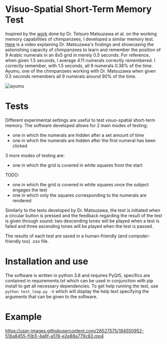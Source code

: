 # Visuo-Spatial Short-Term Memory Test
Inspired by the [work](https://www.sciencedirect.com/science/article/pii/S096098220702088X) done by Dr. Tetsuro Matsuzawa et al. on the working memory capabilities of chimpanzees, I developed a similar memory test. [Here](https://www.youtube.com/watch?v=ktkjUjcZid0) is a video explaining Dr. Matsuzawa's findings and showcasing the astonishing capacity of chimpanzees to learn and remember the position of 9 Arabic numerals in an 8x5 grid in merely 0.5 seconds. For reference, when given 1.5 seconds, I average 4.11 numerals correctly remembered. I correctly remember, with 1.5 seconds, all 9 numerals 0.38% of the time. Ayumu, one of the chimpanzees working with Dr. Matsuzawa when given 0.5 seconds remembers all 9 numerals around 90% of the time.


![ayumu](https://user-images.githubusercontent.com/26527575/184551252-6999324c-b2ae-4bee-9da6-051d9c637e9f.gif)



# Tests
Different experimental settings are useful to test visuo-spatial short-term memory. The software developed allows for 2 main modes of testing:
- one in which the numerals are hidden after a set amount of time
- one in which the numerals are hidden after the first numeral has been clicked

3 more modes of testing are:
- one in which the grid is covered in white squares from the start

TODO:

- one in which the grid is covered in white squares once the subject engages the test
- one in which only the squares corresponding to the numerals are rendered

Similarly to the tests developed by Dr. Matsuzawa, the test is initiated when a circular button is pressed and the feedback regarding the result of the test is given through sound: two descending tones will be played when a test is failed and three ascending tones will be played when the test is passed.

The results of each test are saved in a human-friendly (and computer-friendly too) .csv file.

# Installation and use
The software is written in python 3.8 and requires PyQt5, specifics are contained in requirements.txt which can be used in conjunction with pip install to get all necessary dependencies. To get help running the test, use `python test_loop.py -h` which will display the help text specifying the arguments that can be given to the software.

# Example


https://user-images.githubusercontent.com/26527575/184550952-516a8455-f0b5-4a6f-a519-e2e88a779c83.mp4

